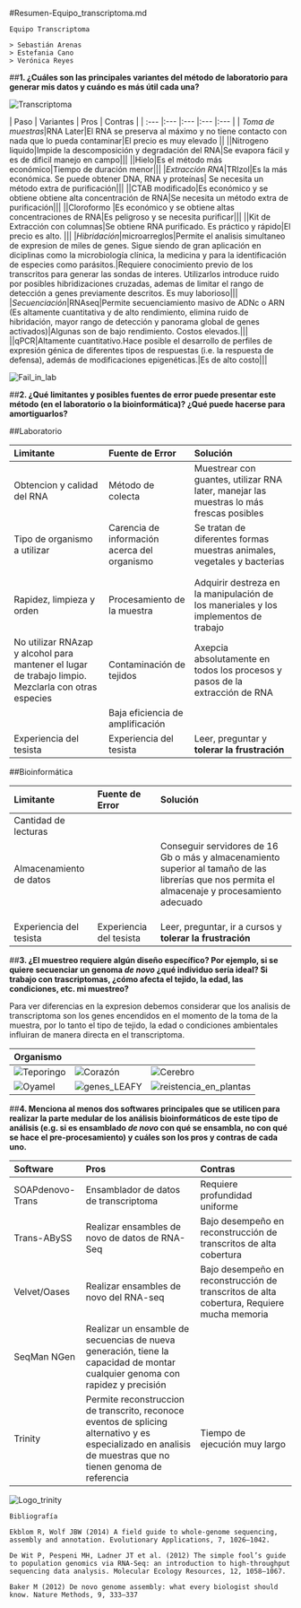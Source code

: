 #Resumen-Equipo_transcriptoma.md 
```
Equipo Transcriptoma

> Sebastián Arenas
> Estefania Cano
> Verónica Reyes
```

##**1. ¿Cuáles son las principales variantes del método de laboratorio para generar mis datos y cuándo es más útil cada una?**

![Transcriptoma](http://neurologiainba.com.ar/inba/wp-content/uploads/2015/07/transcriptoma.jpg "Transcripción") 


| Paso | Variantes | Pros | Contras |
| :--- |:--- |:--- |:--- |:--- |
| *Toma de muestras*|RNA Later|El RNA se preserva al máximo y no tiene contacto con nada que lo pueda contaminar|El precio es muy elevado ||
||Nitrogeno liquido|Impide la descomposición y degradación del RNA|Se evapora fácil y es de dificil manejo en campo|||
||Hielo|Es el método más económico|Tiempo de duración menor|||
|*Extracción RNA*|TRIzol|Es la más económica. Se puede obtener DNA, RNA y proteínas| Se necesita un método extra de purificación|||
||CTAB modificado|Es económico y se obtiene obtiene alta concentración de RNA|Se necesita un método extra de purificación|||
||Cloroformo |Es económico y se obtiene altas concentraciones de RNA|Es peligroso y se necesita purificar|||
||Kit de Extracción con columnas|Se obtiene RNA purificado. Es práctico y rápido|El precio es alto. |||
|*Hibridación*|microarreglos|Permite el analisis simultaneo de expresion de miles de genes. Sigue siendo de gran aplicación en diciplinas como la microbiología clínica, la medicina  y para la identificación de especies como parásitos.|Requiere conocimiento previo de los transcritos para generar las sondas de interes. Utilizarlos introduce ruido por posibles hibridizaciones cruzadas, ademas de limitar el rango de detección a genes previamente descritos. Es muy laborioso|||
|*Secuenciación*|RNAseq|Permite secuenciamiento masivo de ADNc o ARN (Es altamente cuantitativa y de alto rendimiento, elimina ruido de hibridación, mayor rango de detección y panorama global de genes activados)|Algunas son de bajo rendimiento. Costos elevados.|||
||qPCR|Altamente cuantitativo.Hace posible el desarrollo de perfiles de expresión génica de diferentes tipos de respuestas (i.e. la respuesta de defensa), además de modificaciones epigenéticas.|Es de alto costo|||


![](http://wp.patheos.com.s3.amazonaws.com/blogs/christianpiatt/files/2012/08/lab-accident.jpeg "Fail_in_lab")


##**2. ¿Qué limitantes y posibles fuentes de error puede presentar este método (en el laboratorio o la bioinformática)? ¿Qué puede hacerse para amortiguarlos?**

##Laboratorio

|Limitante|Fuente de Error|Solución|
|:---|:---|:---|
|Obtencion y calidad del RNA|Método de colecta|Muestrear con guantes, utilizar RNA later, manejar las muestras lo más frescas posibles|
|Tipo de organismo a utilizar |Carencia de información acerca del organismo|Se tratan de diferentes formas muestras animales, vegetales y bacterias|
||||
||||
|Rapidez, limpieza y orden|Procesamiento de la muestra|Adquirir destreza en la manipulación de los maneriales y los implementos de trabajo|
|No utilizar RNAzap y alcohol para mantener el lugar de trabajo limpio. Mezclarla con otras especies |Contaminación de tejidos|Axepcia absolutamente en todos los procesos y pasos de la extracción de RNA|
||Baja eficiencia de amplificación||
|Experiencia del tesista|Experiencia del tesista|Leer, preguntar y **tolerar la frustración**|

##Bioinformática


|Limitante|Fuente de Error|Solución|
|:---|:---|:---|
|Cantidad de lecturas |||reads, que varían desde 20 hasta 10,000,000 nucleótidos|Uso eficiente de recursos computacionales
|Almacenamiento de datos| |Conseguir servidores de 16 Gb o más y almacenamiento superior al tamaño de las librerías que nos permita el almacenaje y procesamiento adecuado|
||||
||||
||||
|Experiencia del tesista|Experiencia del tesista|Leer, preguntar, ir a cursos y **tolerar la frustración**|


##**3. ¿El muestreo requiere algún diseño específico? Por ejemplo, si se quiere secuenciar un genoma *de novo* ¿qué individuo sería ideal? Si trabajo con trascriptomas, ¿cómo afecta el tejido, la edad, las condiciones, etc. mi muestreo?**

Para ver diferencias en la expresion debemos considerar que los analisis de transcriptoma son los genes encendidos en el momento de la toma de la muestra, por lo tanto el tipo de tejido, la edad o condiciones ambientales influiran de manera directa en el transcriptoma. 

|Organismo|||
|:---|:---|:---|
|![Teporingo](http://planetatepoztlan.mx/wp-content/uploads/2016/04/conejo-teporingo-foto-google.jpg "Teporingo") |![Corazón](http://respuestas.tips/wp-content/uploads/2013/10/corazon...jpg "Corazón") |![Cerebro](http://www.clikisalud.net/adicciones/images/cerebro02.png "Cerebro")|
|![Oyamel](http://img.botanicayjardines.com/abies-religiosa-22/03-abies-religiosa-vista-superior-medium.jpg "Oyamel")|![genes_LEAFY](http://www.cell.com/cms/attachment/558351/4009570/gr2.jpg "genes_LEAFY")|![reistencia_en_plantas](https://projects.ncsu.edu/project/usda-ne-1013/Burkey.jpg "tolerancia_en_plantas")|



##**4. Menciona al menos dos softwares principales que se utilicen para realizar la parte medular de los análisis bioinformáticos de este tipo de análisis (e.g. si es ensamblado *de novo* con qué se ensambla, no con qué se hace el pre-procesamiento) y cuáles son los pros y contras de cada uno.**

|Software|Pros|Contras|
|:---|:---|:---|
|SOAPdenovo-Trans|Ensamblador de datos de transcriptoma|Requiere profundidad uniforme|
|Trans-ABySS|Realizar ensambles de novo de datos de RNA-Seq|Bajo desempeño en reconstrucción de transcritos de alta cobertura|
|Velvet/Oases|Realizar ensambles de novo del RNA-seq|Bajo desempeño en reconstrucción de transcritos de alta cobertura, Requiere mucha memoria|
|SeqMan NGen|Realizar un ensamble de secuencias de nueva generación, tiene la capacidad de montar cualquier genoma con rapidez y precisión||
|Trinity|Permite reconstruccion de transcrito, reconoce eventos de splicing alternativo y es especializado en analisis de muestras que no tienen genoma de referencia|Tiempo de ejecución muy largo|

![Logo_trinity](https://raw.githubusercontent.com/wiki/trinityrnaseq/trinityrnaseq/images/TrinityCompositeLogo.png "Logo_trinity")


```
Bibliografía

Ekblom R, Wolf JBW (2014) A field guide to whole-genome sequencing, assembly and annotation. Evolutionary Applications, 7, 1026–1042.

De Wit P, Pespeni MH, Ladner JT et al. (2012) The simple fool’s guide to population genomics via RNA-Seq: an introduction to high-throughput sequencing data analysis. Molecular Ecology Resources, 12, 1058–1067.

Baker M (2012) De novo genome assembly: what every biologist should know. Nature Methods, 9, 333–337


```
